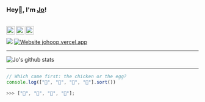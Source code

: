 ### Hey👋, I'm [Jo](https://johoop.vercel.app/)!

<br/>

<a href="http://discordapp.com/channels/@me/427189211905654794/">
  <img align="left" alt="Jo's Discord" width="22px" src="https://cdn.jsdelivr.net/npm/simple-icons@v3/icons/discord.svg" />
</a>
<a href="https://www.linkedin.com/in/jolienhoop/">
  <img align="left" alt="Jo's LinkdeIN" width="22px" src="https://cdn.jsdelivr.net/npm/simple-icons@v3/icons/linkedin.svg" />
</a>
<a href="https://t.me/jolienhoop">
  <img align="left" alt="Jo's Telegram" width="22px" src="https://cdn.jsdelivr.net/npm/simple-icons@v3/icons/telegram.svg" />
</a>

<br />

![](https://komarev.com/ghpvc/?username=JoHoop)
[![Website johoop.vercel.app](https://img.shields.io/website-up-down-green-red/http/shields.io.svg)](https://johoop.vercel.app)

---

![Jo's github stats](https://github-readme-stats.vercel.app/api?username=JoHoop&show_icons=true&hide=issues&hide_border=true)

---

```javascript
// Which came first: the chicken or the egg?
console.log(["🥚", "🐣", "🐥", "🐔"].sort())

>>> ["🐔", "🐣", "🐥", "🥚"];
```
